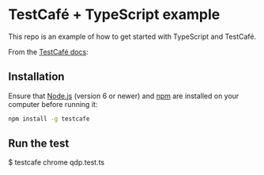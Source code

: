 # TestCafé + TypeScript example

This repo is an example of how to get started with TypeScript and TestCafé.

From the [TestCafé docs](https://github.com/DevExpress/testcafe#getting-started):

## Installation

Ensure that [Node.js](https://nodejs.org/) (version 6 or newer) and [npm](https://www.npmjs.com/) are installed on your computer before running it:

```sh
npm install -g testcafe
```

## Run the test

$ testcafe chrome qdp.test.ts
